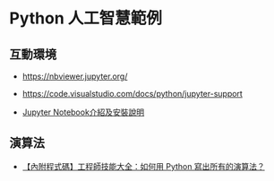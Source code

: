# Python 人工智慧範例

## 互動環境

* https://nbviewer.jupyter.org/
* https://code.visualstudio.com/docs/python/jupyter-support

* [Jupyter Notebook介紹及安裝說明](https://medium.com/python4u/jupyter-notebook%E5%AE%8C%E6%95%B4%E4%BB%8B%E7%B4%B9%E5%8F%8A%E5%AE%89%E8%A3%9D%E8%AA%AA%E6%98%8E-b8fcadba15f)

## 演算法

* [【內附程式碼】工程師技能大全：如何用 Python 寫出所有的演算法？](https://buzzorange.com/techorange/2019/04/29/python-algorithm/)